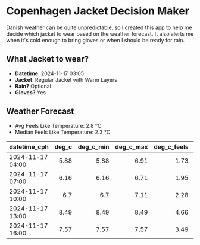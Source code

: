 
# Copenhagen Jacket Decision Maker

Danish weather can be quite unpredictable, so I created this app to help me decide which jacket to wear based on the weather forecast. 
It also alerts me when it's cold enough to bring gloves or when I should be ready for rain.

## What Jacket to wear?

- **Datetime**: 2024-11-17 03:05
- **Jacket**: Regular Jacket with Warm Layers
- **Rain?** Optional
- **Gloves?** Yes

## Weather Forecast
- Avg Feels Like Temperature: 2.8 °C
- Median Feels Like Temperature: 2.3 °C

| datetime_cph     |   deg_c |   deg_c_min |   deg_c_max |   deg_c_feels | weather   | wind   | rain   |
|:-----------------|--------:|------------:|------------:|--------------:|:----------|:-------|:-------|
| 2024-11-17 04:00 |    5.88 |        5.88 |        6.91 |          1.73 | Rain      | High   | Low    |
| 2024-11-17 07:00 |    6.16 |        6.16 |        6.71 |          1.95 | Clouds    | High   | None   |
| 2024-11-17 10:00 |    6.7  |        6.7  |        7.11 |          2.28 | Clouds    | High   | None   |
| 2024-11-17 13:00 |    8.49 |        8.49 |        8.49 |          4.66 | Clouds    | High   | None   |
| 2024-11-17 16:00 |    7.57 |        7.57 |        7.57 |          3.49 | Clouds    | High   | None   |
        